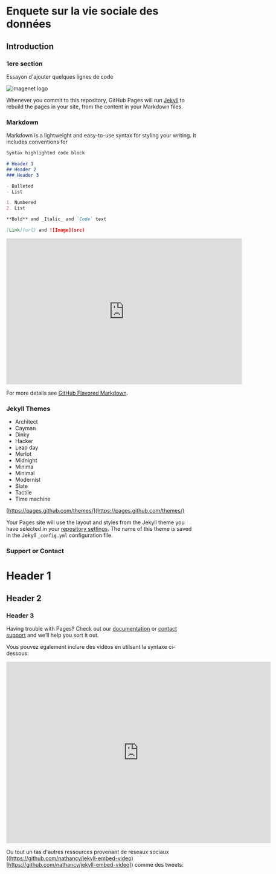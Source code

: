 <script async src="https://platform.twitter.com/widgets.js" charset="utf-8"></script>

# Enquete sur la vie sociale des données

## Introduction 

### 1ere section

Essayon d'ajouter quelques lignes de code



![imagenet logo](https://i0.wp.com/syncedreview.com/wp-content/uploads/2020/06/ts-618.png?w=1774&ssl=1)


Whenever you commit to this repository, GitHub Pages will run [Jekyll](https://jekyllrb.com/) to rebuild the pages in your site, from the content in your Markdown files.

### Markdown

Markdown is a lightweight and easy-to-use syntax for styling your writing. It includes conventions for

```markdown
Syntax highlighted code block

# Header 1
## Header 2
### Header 3

- Bulleted
- List

1. Numbered
2. List

**Bold** and _Italic_ and `Code` text

[Link](url) and ![Image](src)
```
<iframe width="624" height="386" seamless frameborder="0" scrolling="no" src="https://docs.google.com/spreadsheets/d/e/2PACX-1vStYMpR7I8id4Wz0foBvtrLSo8DDDWagb1xIeh2tlf8MvF3fG-_ff5Z9VbBDjksc2OE0OseMzI6bOaI/pubchart?oid=2073830845&amp;format=interactive"></iframe>

For more details see [GitHub Flavored Markdown](https://guides.github.com/features/mastering-markdown/).

### Jekyll Themes

- Architect
- Cayman
- Dinky
- Hacker
- Leap day
- Merlot
- Midnight
- Minima
- Minimal
- Modernist
- Slate
- Tactile
- Time machine

[https://pages.github.com/themes/](https://pages.github.com/themes/)

Your Pages site will use the layout and styles from the Jekyll theme you have selected in your [repository settings](https://github.com/jphcoi/public_project/settings). The name of this theme is saved in the Jekyll `_config.yml` configuration file.

### Support or Contact
# Header 1
## Header 2
### Header 3
Having trouble with Pages? Check out our [documentation](https://help.github.com/categories/github-pages-basics/) or [contact support](https://github.com/contact) and we’ll help you sort it out.

Vous pouvez également inclure des vidéos en utilsant la  syntaxe ci-dessous: 
<div class="embed-container">
  <iframe
      src="https://www.youtube.com/embed/0Cca3Mqa2hA"
      width="700"
      height="480"
      frameborder="0"
      allowfullscreen="true">
  </iframe>
</div>

Ou tout un tas d'autres ressources provenant de réseaux sociaux ((https://github.com/nathancy/jekyll-embed-video)[https://github.com/nathancy/jekyll-embed-video]) comme des tweets: 


<blockquote class="twitter-tweet">
  <a href="https://twitter.com/GaryMarcus/status/1582501658101108736"></a>
</blockquote> 

